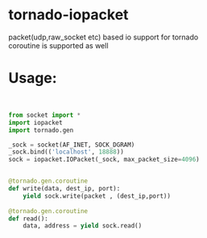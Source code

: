 # tornado-iopacket
packet(udp,raw_socket etc) based io support for tornado<br>
coroutine is supported as well<br>

# Usage:
<br>

```python
from socket import *
import iopacket
import tornado.gen

_sock = socket(AF_INET, SOCK_DGRAM)
_sock.bind(('localhost', 18888))
sock = iopacket.IOPacket(_sock, max_packet_size=4096)


@tornado.gen.coroutine
def write(data, dest_ip, port):
    yield sock.write(packet , (dest_ip,port))
    
@tornado.gen.coroutine
def read():
    data, address = yield sock.read()
```
